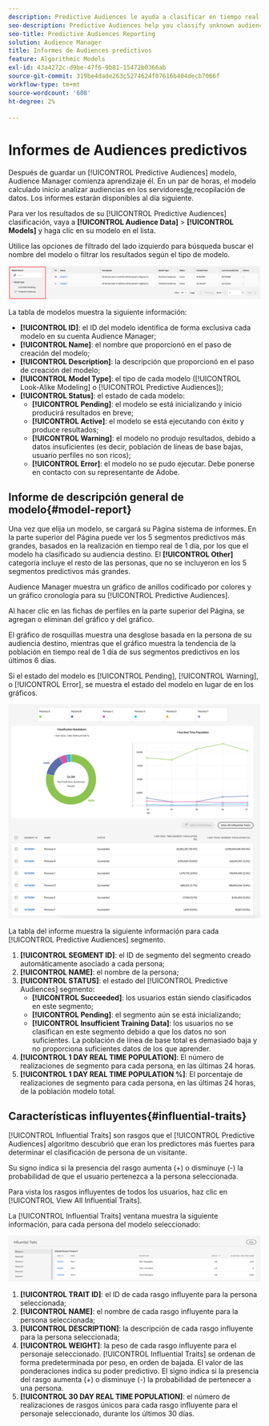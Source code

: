 ```yaml
---
description: Predictive Audiences le ayuda a clasificar en tiempo real audiencias desconocidas como personalidades diferenciadas, mediante el uso de la ciencia de datos.
seo-description: Predictive Audiences help you classify unknown audiences into distinct personas in real-time, using data science.
seo-title: Predictive Audiences Reporting
solution: Audience Manager
title: Informes de Audiences predictivos
feature: Algorithmic Models
exl-id: 43a4272c-d9be-47f6-9b81-15472b0366ab
source-git-commit: 319be4dade263c5274624f07616b404decb7066f
workflow-type: tm+mt
source-wordcount: '608'
ht-degree: 2%

---
```


# Informes de Audiences predictivos

Después de guardar un [!UICONTROL Predictive Audiences] modelo, Audience Manager comienza aprendizaje él. En un par de horas, el modelo calculado inicio analizar audiencias en los servidores[&#x200B; de &#x200B;](https://experienceleague.adobe.com/docs/audience-manager/user-guide/reference/system-components/components-data-collection.html?lang=es#dcs-pcs)recopilación de datos. Los informes estarán disponibles al día siguiente.

Para ver los resultados de su [!UICONTROL Predictive Audiences] clasificación, vaya a **[!UICONTROL Audience Data]** > **[!UICONTROL Models]** y haga clic en su modelo en el lista.

Utilice las opciones de filtrado del lado izquierdo para búsqueda buscar el nombre del modelo o filtrar los resultados según el tipo de modelo.

![predictive-audiences-filter](assets/predictive-audiences-filter-models.png)

La tabla de modelos muestra la siguiente información:

* **[!UICONTROL ID]**: el ID del modelo identifica de forma exclusiva cada modelo en su cuenta Audience Manager;
* **[!UICONTROL Name]**: el nombre que proporcionó en el paso de creación del modelo;
* **[!UICONTROL Description]**: la descripción que proporcionó en el paso de creación del modelo;
* **[!UICONTROL Model Type]**: el tipo de cada modelo ([!UICONTROL Look-Alike Modeling] o [!UICONTROL Predictive Audiences]);
* **[!UICONTROL Status]**: el estado de cada modelo:
   * **[!UICONTROL Pending]**: el modelo se está inicializando y inicio producirá resultados en breve;
   * **[!UICONTROL Active]**: el modelo se está ejecutando con éxito y produce resultados;
   * **[!UICONTROL Warning]**: el modelo no produjo resultados, debido a datos insuficientes (es decir, población de líneas de base bajas, usuario perfiles no son ricos);
   * **[!UICONTROL Error]**: el modelo no se pudo ejecutar. Debe ponerse en contacto con su representante de Adobe.

## Informe de descripción general de modelo{#model-report}

Una vez que elija un modelo, se cargará su Página sistema de informes. En la parte superior del Página puede ver los 5 segmentos predictivos más grandes, basados en la realización en tiempo real de 1 día, por los que el modelo ha clasificado su audiencia destino. El **[!UICONTROL Other]** categoría incluye el resto de las personas, que no se incluyeron en los 5 segmentos predictivos más grandes.

Audience Manager muestra un gráfico de anillos codificado por colores y un gráfico cronología para su [!UICONTROL Predictive Audiences].

Al hacer clic en las fichas de perfiles en la parte superior del Página, se agregan o eliminan del gráfico y del gráfico.

El gráfico de rosquillas muestra una desglose basada en la persona de su audiencia destino, mientras que el gráfico muestra la tendencia de la población en tiempo real de 1 día de sus segmentos predictivos en los últimos 6 días.

Si el estado del modelo es [!UICONTROL Pending], [!UICONTROL Warning], o [!UICONTROL Error], se muestra el estado del modelo en lugar de en los gráficos.

![informe de persona inteligente](assets/predictive-audiences-report.png)

La tabla del informe muestra la siguiente información para cada [!UICONTROL Predictive Audiences] segmento.

1. **[!UICONTROL SEGMENT ID]**: el ID de segmento del segmento creado automáticamente asociado a cada persona;
1. **[!UICONTROL NAME]**: el nombre de la persona;
1. **[!UICONTROL STATUS]**: el estado del [!UICONTROL Predictive Audiences] segmento:
   * **[!UICONTROL Succeeded]**: los usuarios están siendo clasificados en este segmento;
   * **[!UICONTROL Pending]**: el segmento aún se está inicializando;
   * **[!UICONTROL Insufficient Training Data]**: los usuarios no se clasifican en este segmento debido a que los datos no son suficientes. La población de línea de base total es demasiado baja y no proporciona suficientes datos de los que aprender.
1. **[!UICONTROL 1 DAY REAL TIME POPULATION]**: El número de realizaciones de segmento para cada persona, en las últimas 24 horas.
1. **[!UICONTROL 1 DAY REAL TIME POPULATION %]**: El porcentaje de realizaciones de segmento para cada persona, en las últimas 24 horas, de la población modelo total.

## Características influyentes{#influential-traits}

[!UICONTROL Influential Traits] son rasgos que el [!UICONTROL Predictive Audiences] algoritmo descubrió que eran los predictores más fuertes para determinar el clasificación de persona de un visitante.

Su signo indica si la presencia del rasgo aumenta (+) o disminuye (-) la probabilidad de que el usuario pertenezca a la persona seleccionada.

Para vista los rasgos influyentes de todos los usuarios, haz clic en [!UICONTROL View All Influential Traits].

La [!UICONTROL Influential Traits] ventana muestra la siguiente información, para cada persona del modelo seleccionado:

![rasgos influyentes](assets/predictive-audiences-influential-traits.png)

1. **[!UICONTROL TRAIT ID]**: el ID de cada rasgo influyente para la persona seleccionada;
1. **[!UICONTROL NAME]**: el nombre de cada rasgo influyente para la persona seleccionada;
1. **[!UICONTROL DESCRIPTION]**: la descripción de cada rasgo influyente para la persona seleccionada;
1. **[!UICONTROL WEIGHT]**: la peso de cada rasgo influyente para el personaje seleccionado. [!UICONTROL Influential Traits] se ordenan de forma predeterminada por peso, en orden de bajada.  El valor de las ponderaciones indica su poder predictivo. El signo indica si la presencia del rasgo aumenta (+) o disminuye (-) la probabilidad de pertenecer a una persona.
1. **[!UICONTROL 30 DAY REAL TIME POPULATION]**: el número de realizaciones de rasgos únicos para cada rasgo influyente para el personaje seleccionado, durante los últimos 30 días.
